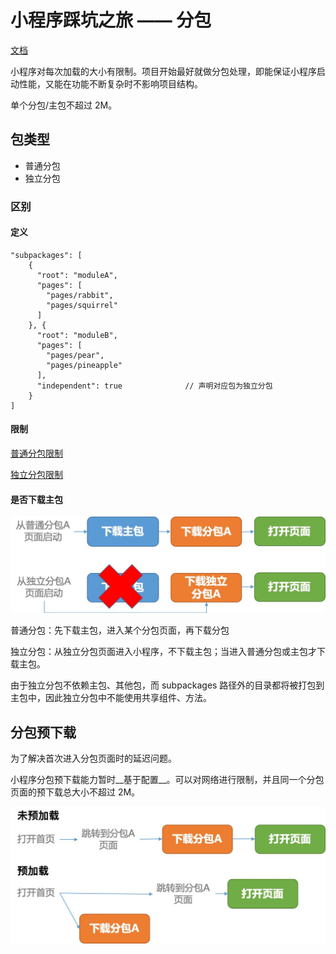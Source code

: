 # 小程序踩坑之旅 —— 分包

[文档](https://developers.weixin.qq.com/miniprogram/dev/framework/subpackages.html)

小程序对每次加载的大小有限制。项目开始最好就做分包处理，即能保证小程序启动性能，又能在功能不断复杂时不影响项目结构。

单个分包/主包不超过 2M。

## 包类型

- 普通分包
- 独立分包

### 区别

#### 定义

```
"subpackages": [
    {
      "root": "moduleA",
      "pages": [
        "pages/rabbit",
        "pages/squirrel"
      ]
    }, {
      "root": "moduleB",
      "pages": [
        "pages/pear",
        "pages/pineapple"
      ],
      "independent": true              // 声明对应包为独立分包
    }
]
```

#### 限制

[普通分包限制](https://developers.weixin.qq.com/miniprogram/dev/framework/subpackages/basic.html)

[独立分包限制](https://developers.weixin.qq.com/miniprogram/dev/framework/subpackages/independent.html)

#### 是否下载主包

![](https://github.com/lerhxx/practice/blob/master/miniProgram/readme/images/package.jpeg)

普通分包：先下载主包，进入某个分包页面，再下载分包

独立分包：从独立分包页面进入小程序，不下载主包；当进入普通分包或主包才下载主包。

由于独立分包不依赖主包、其他包，而 subpackages 路径外的目录都将被打包到主包中，因此独立分包中不能使用共享组件、方法。

## 分包预下载

为了解决首次进入分包页面时的延迟问题。

小程序分包预下载能力暂时__基于配置__。可以对网络进行限制，并且同一个分包页面的预下载总大小不超过 2M。

![](https://github.com/lerhxx/practice/blob/master/miniProgram/readme/images/preLoad.jpeg)




